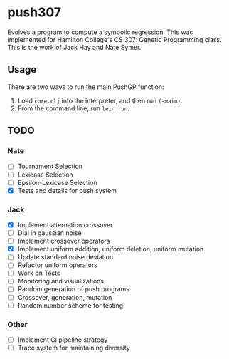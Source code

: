 # push307

Evolves a program to compute a symbolic regression. This was implemented for Hamilton College's CS 307: Genetic Programming class. This is the work of Jack Hay and Nate Symer.

## Usage

There are two ways to run the main PushGP function:

1. Load `core.clj` into the interpreter, and then run `(-main)`.
2. From the command line, run `lein run`.

## TODO

### Nate
- [ ] Tournament Selection
- [ ] Lexicase Selection
- [ ] Epsilon-Lexicase Selection
- [x] Tests and details for push system
### Jack
- [x] Implement alternation crossover
- [ ] Dial in gaussian noise
- [ ] Implement crossover operators
- [x] Implement uniform addition, uniform deletion, uniform mutation
- [ ] Update standard noise deviation
- [ ] Refactor uniform operators
- [ ] Work on Tests
- [ ] Monitoring and visualizations
- [ ] Random generation of push programs
- [ ] Crossover, generation, mutation
- [ ] Random number scheme for testing
### Other
- [ ] Implement CI pipeline strategy
- [ ] Trace system for maintaining diversity

